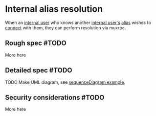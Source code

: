 # Internal alias resolution

When an [internal user](../Stakeholders/Internal%20user.md) who knows another [internal user's](../Stakeholders/Internal%20user.md) [alias](Alias%20string.md) wishes to [connect](../Room/Tunneled%20connection.md) with them, they can perform resolution via muxrpc.

## Rough spec #TODO

More here

## Detailed spec #TODO

TODO Make UML diagram, see [sequenceDiagram example](../Misc/sequenceDiagram%20example.md).

## Security considerations #TODO

More here